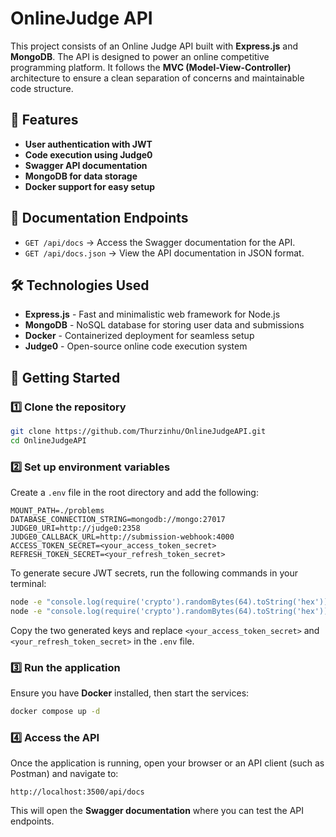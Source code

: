 # OnlineJudge API

This project consists of an Online Judge API built with **Express.js** and **MongoDB**. The API is designed to power an online competitive programming platform. It follows the **MVC (Model-View-Controller)** architecture to ensure a clean separation of concerns and maintainable code structure.

## 🚀 Features
- **User authentication with JWT**
- **Code execution using Judge0**
- **Swagger API documentation**
- **MongoDB for data storage**
- **Docker support for easy setup**

## 📖 Documentation Endpoints
- `GET /api/docs` → Access the Swagger documentation for the API.
- `GET /api/docs.json` → View the API documentation in JSON format.

## 🛠️ Technologies Used
- **Express.js** - Fast and minimalistic web framework for Node.js
- **MongoDB** - NoSQL database for storing user data and submissions
- **Docker** - Containerized deployment for seamless setup
- **Judge0** - Open-source online code execution system

## 🏁 Getting Started

### 1️⃣ Clone the repository
```sh
git clone https://github.com/Thurzinhu/OnlineJudgeAPI.git
cd OnlineJudgeAPI
```

### 2️⃣ Set up environment variables
Create a `.env` file in the root directory and add the following:
```env
MOUNT_PATH=./problems
DATABASE_CONNECTION_STRING=mongodb://mongo:27017
JUDGE0_URI=http://judge0:2358
JUDGE0_CALLBACK_URL=http://submission-webhook:4000
ACCESS_TOKEN_SECRET=<your_access_token_secret>
REFRESH_TOKEN_SECRET=<your_refresh_token_secret>
```

To generate secure JWT secrets, run the following commands in your terminal:
```sh
node -e "console.log(require('crypto').randomBytes(64).toString('hex'))"
node -e "console.log(require('crypto').randomBytes(64).toString('hex'))"
```
Copy the two generated keys and replace `<your_access_token_secret>` and `<your_refresh_token_secret>` in the `.env` file.

### 3️⃣ Run the application
Ensure you have **Docker** installed, then start the services:
```sh
docker compose up -d
```

### 4️⃣ Access the API
Once the application is running, open your browser or an API client (such as Postman) and navigate to:
```
http://localhost:3500/api/docs
```
This will open the **Swagger documentation** where you can test the API endpoints.
